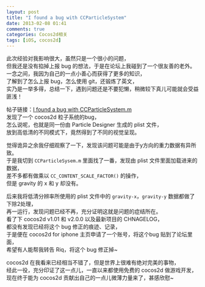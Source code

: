```yaml
---
layout: post
title: "I found a bug with CCParticleSystem"
date: 2013-02-08 01:41
comments: true
categories: Cocos2d相关
tags: [iOS, cocos2d]
---
```

此次经验对我影响很大，虽然只是一个很小的问题，  
但我还是没有掐掉上报 bug 的想法，于是在论坛上我碰到了一个很友善的老外。  
一念之间，我因为自己的一点小善心而获得了更多的知识，  
了解到了怎么上报 bug，怎么使用 git，还锻炼了英文，  
实乃是一举多得，总结一下，遇到问题还是不要犯懒，稍微较下真儿可能就会受益匪浅！
<!-- more -->
帖子链接：[I found a bug with CCParticleSystem.m](http://www.cocos2d-iphone.org/forum/topic/36963?replies=1#post-174889)  
发现了一个 cocos2d 粒子系统的bug，  
怎么说呢，也就是同一份由 Particle Designer 生成的 plist 文件，  
放到高低清的不同模式下，竟然得到了不同的视觉呈现。  

觉得诡异之余我仔细观察了一下，发现该问题可能是由于y方向的重力数据有异所致。  
于是我切到  `CCParticleSysem.m` 里面找了一番，发现由 plist 文件里面加载进来的数据，  
差不多都有做乘以  `CC_CONTENT_SCALE_FACTOR()` 的操作，  
但是 gravity 的 x 和 y 却没有。  

后来我将低清分辨率所使用的 plist 文件中的 `gravity-x`，`gravity-y` 数据都做了下除2处理，  
再一运行，发现问题已经不再，充分证明这就是问题的症结所在。  
看了下 cocos2d v1.01 和 v2.0.0 以及最新项目的 CHNAGELOG，  
都没有发现已经将这个 bug 修正的痕迹、记录，  
于是便在 cocos2d for iphone 主页申请了一个账号，将这个bug 贴到了论坛里面，  
希望有人能帮我转告 Riq，将这个 bug 修正掉~  

cocos2d 在我看来已经相当不错了，但是世界上很难有绝对完美的事物，  
经此一役，充分印证了这一点儿，一直以来都使用免费的 cocos2d 做游戏开发，  
现在终于能为 cocos2d 贡献出自己的一点儿微薄力量来了，甚感欣慰~  
